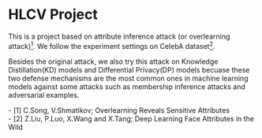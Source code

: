 # HLCV Project

This is a project based on attribute inference attack (or overlearning attack)[<sup>1</sup>](#refer1). We follow the experiment settings on CelebA dataset[<sup>2</sup>](#refer2). 

Besides the original attack, we also try this attack on Knowledge Distillation(KD) models and Differential Privacy(DP) models becuase these two defense mechanisms are the most common ones in machine learning models against some attacks such as membership inference attacks and adversarial examples.


<div id="refer1"></div>
- [1] C.Song, V.Shmatikov; Overlearning Reveals Sensitive Attributes
<div id="refer2"></div>
- [2] Z.Liu, P.Luo, X.Wang and X.Tang; Deep Learning Face Attributes in the Wild